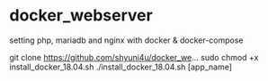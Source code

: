 # docker_webserver
setting php, mariadb and nginx with docker &amp; docker-compose

git clone https://github.com/shyuni4u/docker_we...
sudo chmod +x install_docker_18.04.sh
./install_docker_18.04.sh [app_name]
